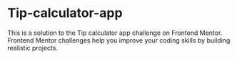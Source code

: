 # Tip-calculator-app
This is a solution to the Tip calculator app challenge on Frontend Mentor. Frontend Mentor challenges help you improve your coding skills by building realistic projects.
